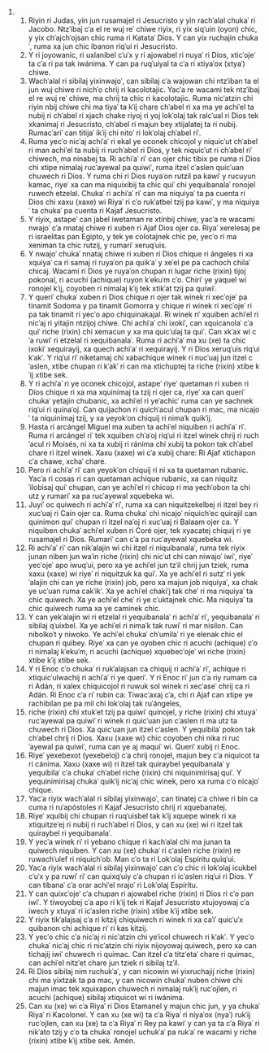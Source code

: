 <ol>
  <li>
    <ol>
      <li>Riyin ri Judas, yin jun rusamajel ri Jesucristo y yin rachˈalal chukaˈ ri Jacobo. Ntzˈibaj cˈa el re wuj reˈ chiwe riyix, ri yix siqˈuin (oyon) chic, y yix chˈajchˈojsan chic ruma ri Katataˈ Dios. Y can yix ruchajin chukaˈ, ruma xa jun chic ibanon riqˈui ri Jesucristo.</li>
      <li>Y ri joyowanic, ri uxlanibel cˈuˈx y ri ajowabel ri nuyaˈ ri Dios, xticˈojeˈ ta cˈa ri pa tak iwánima. Y can pa ruqˈuiyal ta cˈa ri xtiyaˈox (xtyaˈ) chiwe.</li>
      <li>Wachˈalal ri sibilaj yixinwajoˈ, can sibilaj cˈa wajowan chi ntzˈiban ta el jun wuj chiwe ri nichˈo chrij ri kacolotajic. Yacˈa re wacami tek ntzˈibaj el re wuj reˈ chiwe, ma chrij ta chic ri kacolotajic. Ruma nicˈatzin chi riyin nbij chiwe chi ma tiyaˈ ta kˈij chare chˈabel ri xa ma ye achiˈel ta nubij ri chˈabel ri xjach chake riyoj ri yoj lokˈolaj tak ralcˈual ri Dios tek xkanimaj ri Jesucristo, chˈabel ri majun bey xtijalatej ta ri nubij. Rumacˈariˈ can titijaˈ ikˈij chi nitoˈ ri lokˈolaj chˈabel riˈ.</li>
      <li>Ruma yecˈo nicˈaj achiˈaˈ ri ekal ye oconek chicojol y niquicˈut chˈabel ri man achiˈel ta nubij ri ruchˈabel ri Dios, y tek niquicˈut ri chˈabel riˈ chiwech, ma ninabej ta. Ri achiˈaˈ riˈ can ojer chic tibix pe ruma ri Dios chi xtipe nimalaj rucˈayewal pa quiwiˈ, ruma itzel cˈaslen quicˈuan chuwech ri Dios. Y ruma chi ri Dios ruyaˈon rutzil pa kawiˈ y rucuyun kamac, riyeˈ xa can ma niquixibij ta chic quiˈ chi yequibanalaˈ ronojel ruwech etzelal. Chukaˈ ri achiˈaˈ riˈ can ma niquiyaˈ ta pa cuenta ri Dios chi xaxu (xaxe) wi Riyaˈ ri cˈo rukˈatbel tzij pa kawiˈ, y ma niquiyaˈ ta chukaˈ pa cuenta ri Kajaf Jesucristo.</li>
      <li>Y riyix, astapeˈ can jabel iwetaman re xtinbij chiwe, yacˈa re wacami nwajoˈ cˈa nnataj chiwe ri xuben ri Ajaf Dios ojer ca. Riyaˈ xerelesaj pe ri israelitas pan Egipto, y tek ye colotajnek chic pe, yecˈo ri ma xeniman ta chic rutzij, y rumariˈ xeruqˈuis.</li>
      <li>Y nwajoˈ chukaˈ nnataj chiwe ri xuben ri Dios chique ri ángeles ri xa xquiyaˈ ca ri samaj ri ruyaˈon pa quikˈaˈ y xeˈel pe pa cachoch chilaˈ chicaj. Wacami ri Dios ye ruyaˈon chupan ri lugar riche (rixin) tijoj pokonal, ri acuchi (achique) ruyon kˈekuˈm cˈo. Chiriˈ ye yaquel wi ronojel kˈij, coyoben ri nimalaj kˈij tek xtikˈat tzij pa quiwiˈ.</li>
      <li>Y queriˈ chukaˈ xuben ri Dios chique ri ojer tak winek ri xecˈojeˈ pa tinamit Sodoma y pa tinamit Gomorra y chique ri winek ri xecˈojeˈ ri pa tak tinamit ri yecˈo apo chiquinakajal. Ri winek riˈ xquiben achiˈel ri nicˈaj ri yitajin ntzijoj chiwe. Chi achiˈaˈ chi ixokiˈ, can xquicanolaˈ cˈa quiˈ riche (rixin) chi xemacun y xa ma quicˈulaj ta quiˈ. Can xkˈax wi cˈa ruwiˈ ri etzelal ri xequibanalaˈ. Ruma ri achiˈaˈ ma xu (xe) ta chic ixokiˈ xequirayij, xa quech achiˈaˈ ri xequirayij. Y ri Dios xeruqˈuis riqˈui kˈakˈ. Y riqˈui riˈ niketamaj chi xabachique winek ri nucˈuaj jun itzel cˈaslen, xtibe chupan ri kˈakˈ ri can ma xtichuptej ta riche (rixin) xtibe kˈij xtibe sek.</li>
      <li>Y ri achiˈaˈ ri ye oconek chicojol, astapeˈ riyeˈ quetaman ri xuben ri Dios chique ri xa ma xquinimaj ta tzij ri ojer ca, riyeˈ xa can queriˈ chukaˈ yetajin chubanic, xa achiˈel ri yeˈachicˈ ruma can ye sachnek riqˈui ri quinaˈoj. Can quijachon ri quichˈacul chupan ri mac, ma nicajoˈ ta niquinimaj tzij, y xa yeyokˈon chiquij ri nimaˈk quikˈij.</li>
      <li>Hasta ri arcángel Miguel ma xuben ta achiˈel niquiben ri achiˈaˈ riˈ. Ruma ri arcángel riˈ tek xquiben chˈaˈoj riqˈui ri itzel winek chrij ri ruchˈacul ri Moisés, ni xa ta xubij ri ránima chi xubij ta pokon tak chˈabel chare ri itzel winek. Xaxu (xaxe) wi cˈa xubij chare: Ri Ajaf xtichapon cˈa chawe, xchaˈ chare.</li>
      <li>Pero ri achiˈaˈ riˈ can yeyokˈon chiquij ri ni xa ta quetaman rubanic. Yacˈa ri cosas ri can quetaman achique rubanic, xa can niquitzˈilobisaj quiˈ chupan, can ye achiˈel ri chicop ri ma yechˈobon ta chi utz y rumariˈ xa pa rucˈayewal xquebeka wi.</li>
      <li>Juyiˈ oc quiwech ri achiˈaˈ riˈ, ruma xa can niquitzekelbej ri itzel bey ri xucˈuaj ri Caín ojer ca. Ruma chukaˈ chi nicajoˈ niquichˈec quirajil can quinimon quiˈ chupan ri itzel naˈoj ri xucˈuaj ri Balaam ojer ca. Y niquiben chukaˈ achiˈel xuben ri Coré ojer, tek xyacatej chiquij ri ye rusamajel ri Dios. Rumariˈ can cˈa pa rucˈayewal xquebeka wi.</li>
      <li>Ri achiˈaˈ riˈ can nikˈalajin wi chi itzel ri niquibanalaˈ, ruma tek riyix junan niben jun waˈin riche (rixin) chi nicˈut chi can niwajoˈ iwiˈ, riyeˈ yecˈojeˈ apo iwuqˈui, pero xa ye achiˈel jun tzˈil chrij jun tziek, ruma xaxu (xaxe) wi riyeˈ ri niquitzuk ka quiˈ. Xa ye achiˈel ri sutzˈ ri yekˈalajin chi can ye riche (rixin) job, pero xa majun job niquiyaˈ, xa chak ye ucˈuan ruma cakˈikˈ. Xa ye achiˈel chakiˈj tak cheˈ ri ma niquiyaˈ ta chic quiwech. Xa ye achiˈel cheˈ ri ye cˈuktajnek chic. Ma niquiyaˈ ta chic quiwech ruma xa ye caminek chic.</li>
      <li>Y can yekˈalajin wi ri etzelal ri yequibanalaˈ ri achiˈaˈ riˈ, yequibanalaˈ ri sibilaj qˈuixbel. Xa ye achiˈel ri nimaˈk tak ruwiˈ ri mar nisilon. Can nibolkoˈt y niwoko. Ye achiˈel chukaˈ chˈumilaˈ ri ye elenak chic el chupan ri quibey. Riyeˈ xa can ye oyoben chic ri acuchi (achique) cˈo ri nimalaj kˈekuˈm, ri acuchi (achique) xquebecˈojeˈ wi riche (rixin) xtibe kˈij xtibe sek.</li>
      <li>Y ri Enoc cˈo chukaˈ ri rukˈalajsan ca chiquij ri achiˈaˈ riˈ, achique ri xtiquicˈulwachij ri achiˈaˈ ri ye queriˈ. Y ri Enoc riˈ jun cˈa riy rumam ca ri Adán, ri xalex chiquicojol ri ruwuk sol winek ri xecˈaseˈ chrij ca ri Adán. Ri Enoc cˈa riˈ rubin ca: Tiwacˈaxaj cˈa, chi ri Ajaf can xtipe ye rachibilan pe pa mil chi lokˈolaj tak ruˈángeles,</li>
      <li>riche (rixin) chi xtukˈet tzij pa quiwiˈ quinojel, y riche (rixin) chi xtuyaˈ rucˈayewal pa quiwiˈ ri winek ri quicˈuan jun cˈaslen ri ma utz ta chuwech ri Dios. Xa quicˈuan jun itzel cˈaslen. Y yequibilaˈ pokon tak chˈabel chrij ri Dios. Xaxu (xaxe wi) chic coyoben chi nika ri rucˈayewal pa quiwiˈ, ruma can ye aj maquiˈ wi. Queriˈ xubij ri Enoc.</li>
      <li>Riyeˈ yexebexot (yexebeloj) cˈa chrij ronojel, majun bey cˈa niquicot ta ri cánima. Xaxu (xaxe wi) ri itzel tak quiraybel yequibanalaˈ y yequibilaˈ cˈa chukaˈ chˈabel riche (rixin) chi niquinimirisaj quiˈ. Y yequinimirisaj chukaˈ quikˈij nicˈaj chic winek, pero xa ruma cˈo nicajoˈ chique.</li>
      <li>Yacˈa riyix wachˈalal ri sibilaj yixinwajoˈ, can tinatej cˈa chiwe ri bin ca cuma ri ruˈapóstoles ri Kajaf Jesucristo chrij ri xquebanatej.</li>
      <li>Riyeˈ xquibij chi chupan ri ruqˈuisbel tak kˈij xquepe winek ri xa xtiquitzeˈej ri nubij ri ruchˈabel ri Dios, y can xu (xe) wi ri itzel tak quiraybel ri yequibanalaˈ.</li>
      <li>Y yecˈa winek riˈ ri yebano chique ri kachˈalal chi ma junan ta quiwech niquiben. Y can xu (xe) chukaˈ ri cˈaslen riche (rixin) re ruwachˈulef ri niquichˈob. Man cˈo ta ri Lokˈolaj Espíritu quiqˈui.</li>
      <li>Yacˈa riyix wachˈalal ri sibilaj yixinwajoˈ can cˈo chic ri lokˈolaj icukbel cˈuˈx y pa ruwiˈ riˈ can quixqˈuiy cˈa chupan ri icˈaslen riqˈui ri Dios. Y can tibanaˈ cˈa orar achiˈel nrajoˈ ri Lokˈolaj Espíritu.</li>
      <li>Y can quixcˈojeˈ cˈa chupan ri ajowabel riche (rixin) ri Dios ri cˈo pan iwiˈ. Y tiwoyobej cˈa apo ri kˈij tek ri Kajaf Jesucristo xtujoyowaj cˈa iwech y xtuyaˈ ri icˈaslen riche (rixin) xtibe kˈij xtibe sek.</li>
      <li>Y riyix tikˈalajsaj cˈa ri kitzij chiquiwech ri winek ri xa caˈiˈ quicˈuˈx quibanon chi achique riˈ ri kas kitzij.</li>
      <li>Y yecˈo chic cˈa nicˈaj ri nicˈatzin chi yeˈicol chuwech ri kˈakˈ. Y yecˈo chukaˈ nicˈaj chic ri nicˈatzin chi riyix nijoyowaj quiwech, pero xa can tichajij iwiˈ chuwech ri quimac. Can itzel cˈa titzˈetaˈ chare ri quimac, can achiˈel nitzˈet chare jun tziek ri sibilaj tzˈil.</li>
      <li>Ri Dios sibilaj nim ruchukˈaˈ, y can nicowin wi yixruchajij riche (rixin) chi ma yixtzak ta pa mac, y can nicowin chukaˈ nuben chiwe chi majun imac tek xquixapon chuwech ri nimalaj rukˈij rucˈojlen, ri acuchi (achique) sibilaj xtiquicot wi ri iwánima.</li>
      <li>Can xu (xe) wi cˈa Riyaˈ ri Dios Etamanel y majun chic jun, y ya chukaˈ Riyaˈ ri Kacolonel. Y can xu (xe wi) ta cˈa Riyaˈ ri niyaˈox (nyaˈ) rukˈij rucˈojlen, can xu (xe) ta cˈa Riyaˈ ri Rey pa kawiˈ y can ya ta cˈa Riyaˈ ri nikˈato tzij y cˈo ta chukaˈ ronojel uchukˈaˈ pa rukˈaˈ re wacami y riche (rixin) xtibe kˈij xtibe sek. Amén.</li>
    </ol>
  </li>
</ol>
